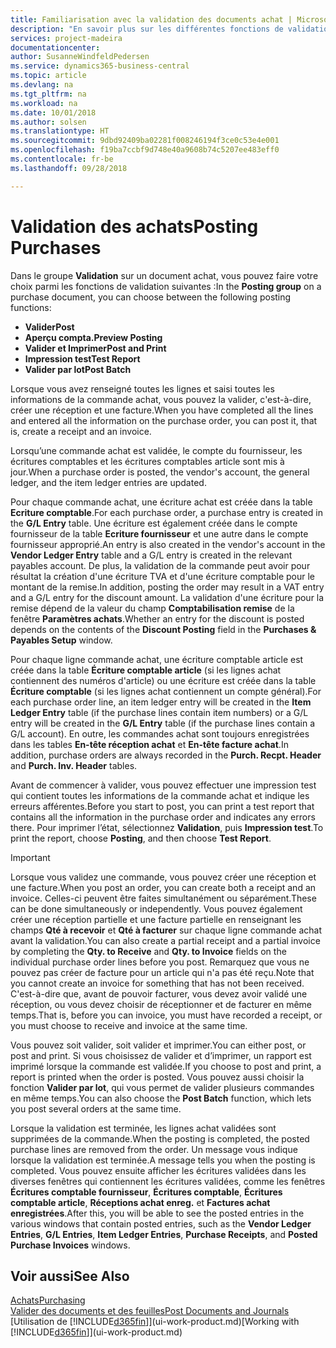 ```yaml
---
title: Familiarisation avec la validation des documents achat | Microsoft Docs
description: "En savoir plus sur les différentes fonctions de validation pour valider des documents achat."
services: project-madeira
documentationcenter: 
author: SusanneWindfeldPedersen
ms.service: dynamics365-business-central
ms.topic: article
ms.devlang: na
ms.tgt_pltfrm: na
ms.workload: na
ms.date: 10/01/2018
ms.author: solsen
ms.translationtype: HT
ms.sourcegitcommit: 9dbd92409ba02281f008246194f3ce0c53e4e001
ms.openlocfilehash: f19ba7ccbf9d748e40a9608b74c5207ee483eff0
ms.contentlocale: fr-be
ms.lasthandoff: 09/28/2018

---
```

# <a name="posting-purchases"></a><span data-ttu-id="a9852-103">Validation des achats</span><span class="sxs-lookup"><span data-stu-id="a9852-103">Posting Purchases</span></span>
<span data-ttu-id="a9852-104">Dans le groupe **Validation** sur un document achat, vous pouvez faire votre choix parmi les fonctions de validation suivantes :</span><span class="sxs-lookup"><span data-stu-id="a9852-104">In the **Posting group** on a purchase document, you can choose between the following posting functions:</span></span>

* <span data-ttu-id="a9852-105">**Valider**</span><span class="sxs-lookup"><span data-stu-id="a9852-105">**Post**</span></span>
* <span data-ttu-id="a9852-106">**Aperçu compta.**</span><span class="sxs-lookup"><span data-stu-id="a9852-106">**Preview Posting**</span></span>
* <span data-ttu-id="a9852-107">**Valider et Imprimer**</span><span class="sxs-lookup"><span data-stu-id="a9852-107">**Post and Print**</span></span>
* <span data-ttu-id="a9852-108">**Impression test**</span><span class="sxs-lookup"><span data-stu-id="a9852-108">**Test Report**</span></span>
* <span data-ttu-id="a9852-109">**Valider par lot**</span><span class="sxs-lookup"><span data-stu-id="a9852-109">**Post Batch**</span></span>

<span data-ttu-id="a9852-110">Lorsque vous avez renseigné toutes les lignes et saisi toutes les informations de la commande achat, vous pouvez la valider, c'est-à-dire, créer une réception et une facture.</span><span class="sxs-lookup"><span data-stu-id="a9852-110">When you have completed all the lines and entered all the information on the purchase order, you can post it, that is, create a receipt and an invoice.</span></span>

<span data-ttu-id="a9852-111">Lorsqu’une commande achat est validée, le compte du fournisseur, les écritures comptables et les écritures comptables article sont mis à jour.</span><span class="sxs-lookup"><span data-stu-id="a9852-111">When a purchase order is posted, the vendor's account, the general ledger, and the item ledger entries are updated.</span></span>

<span data-ttu-id="a9852-112">Pour chaque commande achat, une écriture achat est créée dans la table **Ecriture comptable**.</span><span class="sxs-lookup"><span data-stu-id="a9852-112">For each purchase order, a purchase entry is created in the **G/L Entry** table.</span></span> <span data-ttu-id="a9852-113">Une écriture est également créée dans le compte fournisseur de la table **Ecriture fournisseur** et une autre dans le compte fournisseur approprié.</span><span class="sxs-lookup"><span data-stu-id="a9852-113">An entry is also created in the vendor's account in the **Vendor Ledger Entry** table and a G/L entry is created in the relevant payables account.</span></span> <span data-ttu-id="a9852-114">De plus, la validation de la commande peut avoir pour résultat la création d'une écriture TVA et d'une écriture comptable pour le montant de la remise.</span><span class="sxs-lookup"><span data-stu-id="a9852-114">In addition, posting the order may result in a VAT entry and a G/L entry for the discount amount.</span></span> <span data-ttu-id="a9852-115">La validation d'une écriture pour la remise dépend de la valeur du champ **Comptabilisation remise** de la fenêtre **Paramètres achats**.</span><span class="sxs-lookup"><span data-stu-id="a9852-115">Whether an entry for the discount is posted depends on the contents of the **Discount Posting** field in the **Purchases & Payables Setup** window.</span></span>

<span data-ttu-id="a9852-116">Pour chaque ligne commande achat, une écriture comptable article est créée dans la table **Écriture comptable article** (si les lignes achat contiennent des numéros d'article) ou une écriture est créée dans la table **Écriture comptable** (si les lignes achat contiennent un compte général).</span><span class="sxs-lookup"><span data-stu-id="a9852-116">For each purchase order line, an item ledger entry will be created in the **Item Ledger Entry** table (if the purchase lines contain item numbers) or a G/L entry will be created in the **G/L Entry** table (if the purchase lines contain a G/L account).</span></span> <span data-ttu-id="a9852-117">En outre, les commandes achat sont toujours enregistrées dans les tables **En-tête réception achat** et **En-tête facture achat**.</span><span class="sxs-lookup"><span data-stu-id="a9852-117">In addition, purchase orders are always recorded in the **Purch. Recpt. Header** and **Purch. Inv. Header** tables.</span></span>

<span data-ttu-id="a9852-118">Avant de commencer à valider, vous pouvez effectuer une impression test qui contient toutes les informations de la commande achat et indique les erreurs afférentes.</span><span class="sxs-lookup"><span data-stu-id="a9852-118">Before you start to post, you can print a test report that contains all the information in the purchase order and indicates any errors there.</span></span> <span data-ttu-id="a9852-119">Pour imprimer l’état, sélectionnez **Validation**, puis **Impression test**.</span><span class="sxs-lookup"><span data-stu-id="a9852-119">To print the report, choose **Posting**, and then choose **Test Report**.</span></span>

> [!IMPORTANT]  
>   <span data-ttu-id="a9852-120">Lorsque vous validez une commande, vous pouvez créer une réception et une facture.</span><span class="sxs-lookup"><span data-stu-id="a9852-120">When you post an order, you can create both a receipt and an invoice.</span></span> <span data-ttu-id="a9852-121">Celles-ci peuvent être faites simultanément ou séparément.</span><span class="sxs-lookup"><span data-stu-id="a9852-121">These can be done simultaneously or independently.</span></span> <span data-ttu-id="a9852-122">Vous pouvez également créer une réception partielle et une facture partielle en renseignant les champs **Qté à recevoir** et **Qté à facturer** sur chaque ligne commande achat avant la validation.</span><span class="sxs-lookup"><span data-stu-id="a9852-122">You can also create a partial receipt and a partial invoice by completing the **Qty. to Receive** and **Qty. to Invoice** fields on the individual purchase order lines before you post.</span></span> <span data-ttu-id="a9852-123">Remarquez que vous ne pouvez pas créer de facture pour un article qui n'a pas été reçu.</span><span class="sxs-lookup"><span data-stu-id="a9852-123">Note that you cannot create an invoice for something that has not been received.</span></span> <span data-ttu-id="a9852-124">C'est-à-dire que, avant de pouvoir facturer, vous devez avoir validé une réception, ou vous devez choisir de réceptionner et de facturer en même temps.</span><span class="sxs-lookup"><span data-stu-id="a9852-124">That is, before you can invoice, you must have recorded a receipt, or you must choose to receive and invoice at the same time.</span></span>

<span data-ttu-id="a9852-125">Vous pouvez soit valider, soit valider et imprimer.</span><span class="sxs-lookup"><span data-stu-id="a9852-125">You can either post, or post and print.</span></span> <span data-ttu-id="a9852-126">Si vous choisissez de valider et d’imprimer, un rapport est imprimé lorsque la commande est validée.</span><span class="sxs-lookup"><span data-stu-id="a9852-126">If you choose to post and print, a report is printed when the order is posted.</span></span> <span data-ttu-id="a9852-127">Vous pouvez aussi choisir la fonction **Valider par lot**, qui vous permet de valider plusieurs commandes en même temps.</span><span class="sxs-lookup"><span data-stu-id="a9852-127">You can also choose the **Post Batch** function, which lets you post several orders at the same time.</span></span>

<span data-ttu-id="a9852-128">Lorsque la validation est terminée, les lignes achat validées sont supprimées de la commande.</span><span class="sxs-lookup"><span data-stu-id="a9852-128">When the posting is completed, the posted purchase lines are removed from the order.</span></span> <span data-ttu-id="a9852-129">Un message vous indique lorsque la validation est terminée.</span><span class="sxs-lookup"><span data-stu-id="a9852-129">A message tells you when the posting is completed.</span></span> <span data-ttu-id="a9852-130">Vous pouvez ensuite afficher les écritures validées dans les diverses fenêtres qui contiennent les écritures validées, comme les fenêtres **Écritures comptable fournisseur**, **Écritures comptable**, **Écritures comptable article**, **Réceptions achat enreg.** et **Factures achat enregistrées**.</span><span class="sxs-lookup"><span data-stu-id="a9852-130">After this, you will be able to see the posted entries in the various windows that contain posted entries, such as the **Vendor Ledger Entries**, **G/L Entries**, **Item Ledger Entries**, **Purchase Receipts**, and **Posted Purchase Invoices** windows.</span></span>

## <a name="see-also"></a><span data-ttu-id="a9852-131">Voir aussi</span><span class="sxs-lookup"><span data-stu-id="a9852-131">See Also</span></span>
[<span data-ttu-id="a9852-132">Achats</span><span class="sxs-lookup"><span data-stu-id="a9852-132">Purchasing</span></span>](purchasing-manage-purchasing.md)  
[<span data-ttu-id="a9852-133">Valider des documents et des feuilles</span><span class="sxs-lookup"><span data-stu-id="a9852-133">Post Documents and Journals</span></span>](ui-post-documents-journals.md)  
<span data-ttu-id="a9852-134">[Utilisation de [!INCLUDE[d365fin](includes/d365fin_md.md)]](ui-work-product.md)</span><span class="sxs-lookup"><span data-stu-id="a9852-134">[Working with [!INCLUDE[d365fin](includes/d365fin_md.md)]](ui-work-product.md)</span></span>


